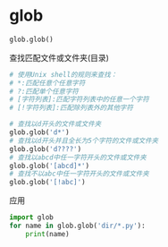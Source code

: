 # glob

```python
glob.glob()
```
查找匹配文件或文件夹(目录)
```python
# 使用Unix shell的规则来查找：
# *:匹配任意个任意字符
# ?:匹配单个任意字符
# [字符列表]:匹配字符列表中的任意一个字符
# [!字符列表]:匹配除列表外的其他字符

# 查找以d开头的文件或文件夹
glob.glob('d*')
# 查找以d开头并且全长为5个字符的文件或文件夹
glob.glob('d????')
# 查找以abcd中任一字符开头的文件或文件夹
glob.glob('[abcd]*')
# 查找不以abc中任一字符开头的文件或文件夹
glob.glob('[!abc]')
```
应用
```python
import glob
for name in glob.glob('dir/*.py'):
    print(name)
```